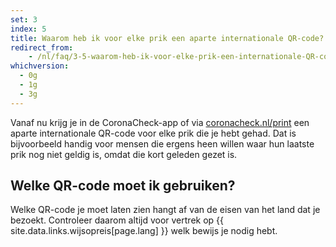 ```yaml
---
set: 3
index: 5
title: Waarom heb ik voor elke prik een aparte internationale QR-code? En welke moet ik gebruiken?
redirect_from:
    - /nl/faq/3-5-waarom-heb-ik-voor-elke-prik-een-internationale-QR-code/
whichversion:
  - 0g
  - 1g
  - 3g
---
```

Vanaf nu krijg je in de CoronaCheck-app of via [coronacheck.nl/print](/print) een aparte internationale QR-code voor elke prik die je hebt gehad. Dat is bijvoorbeeld handig voor mensen die ergens heen willen waar hun laatste prik nog niet geldig is, omdat die kort geleden gezet is. 

## Welke QR-code moet ik gebruiken?

Welke QR-code je moet laten zien hangt af van de eisen van het land dat je bezoekt. Controleer daarom altijd voor vertrek op {{ site.data.links.wijsopreis[page.lang] }} welk bewijs je nodig hebt.
